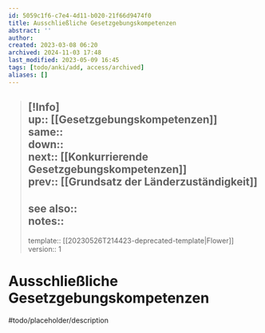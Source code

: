 ```yaml
---
id: 5059c1f6-c7e4-4d11-b020-21f66d9474f0
title: Ausschließliche Gesetzgebungskompetenzen
abstract: ''
author: 
created: 2023-03-08 06:20
archived: 2024-11-03 17:48
last_modified: 2023-05-09 16:45
tags: [todo/anki/add, access/archived]
aliases: []
---
```


> [!Info]  
> up:: [[Gesetzgebungskompetenzen]]  
> same::  
> down::  
> next:: [[Konkurrierende Gesetzgebungskompetenzen]]  
> prev:: [[Grundsatz der Länderzuständigkeit]]
> ---  
> see also::  
> notes::
> ---
> template:: [[20230526T214423-deprecated-template|Flower]]  
> version:: 1 

# Ausschließliche Gesetzgebungskompetenzen

#todo/placeholder/description 
